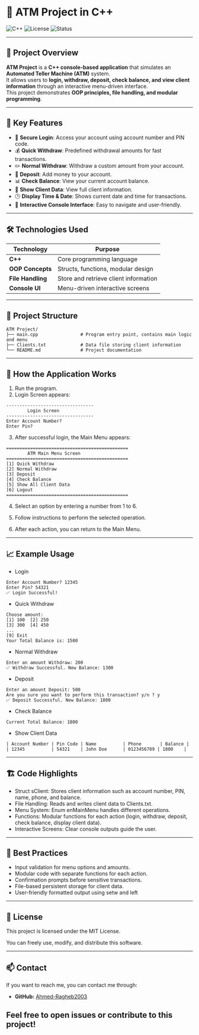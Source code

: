 # 🏦 ATM Project in C++

![C++](https://img.shields.io/badge/Language-C++-blue.svg)
![License](https://img.shields.io/badge/License-MIT-green.svg)
![Status](https://img.shields.io/badge/Status-Completed-brightgreen.svg)

---

## 🚀 Project Overview
**ATM Project** is a **C++ console-based application** that simulates an **Automated Teller Machine (ATM)** system.  
It allows users to **login, withdraw, deposit, check balance, and view client information** through an interactive menu-driven interface.  
This project demonstrates **OOP principles, file handling, and modular programming**.

---

## 🌟 Key Features
- 🔑 **Secure Login**: Access your account using account number and PIN code.
- 💰 **Quick Withdraw**: Predefined withdrawal amounts for fast transactions.
- ✏️ **Normal Withdraw**: Withdraw a custom amount from your account.
- 🏦 **Deposit**: Add money to your account.
- 📊 **Check Balance**: View your current account balance.
- 🧾 **Show Client Data**: View full client information.
- 🕒 **Display Time & Date**: Shows current date and time for transactions.
- 🔄 **Interactive Console Interface**: Easy to navigate and user-friendly.

---

## 🛠️ Technologies Used
| Technology        | Purpose                                      |
|------------------|----------------------------------------------|
| **C++**           | Core programming language                    |
| **OOP Concepts**  | Structs, functions, modular design          |
| **File Handling** | Store and retrieve client information       |
| **Console UI**    | Menu-driven interactive screens             |

---

## 📂 Project Structure
```plaintext
ATM Project/
├── main.cpp                # Program entry point, contains main logic and menu
├── Clients.txt             # Data file storing client information
└── README.md               # Project documentation
```

---

## 🧩 How the Application Works

1. Run the program.
2. Login Screen appears:
```
---------------------------------
        Login Screen
---------------------------------
Enter Account Number? 
Enter Pin?
```

3. After successful login, the Main Menu appears:
```
==============================================
        ATM Main Menu Screen
==============================================
[1] Quick Withdraw
[2] Normal Withdraw
[3] Deposit
[4] Check Balance
[5] Show All Client Data
[6] Logout
==============================================
```

4. Select an option by entering a number from 1 to 6.

5. Follow instructions to perform the selected operation.

6. After each action, you can return to the Main Menu.

---

## 📈 Example Usage

- Login
```
Enter Account Number? 12345
Enter Pin? 54321
✅ Login Successful!
```

- Quick Withdraw
```
Choose amount:
[1] 100  [2] 250
[3] 300  [4] 450
...
[9] Exit
Your Total Balance is: 1500
```

- Normal Withdraw
```
Enter an amount Withdraw: 200
✅ Withdraw Successful. New Balance: 1300
```

- Deposit 
```
Enter an amount Deposit: 500
Are you sure you want to perform this transaction? y/n ? y
✅ Deposit Successful. New Balance: 1800
```

- Check Balance
```
Current Total Balance: 1800
```

- Show Client Data
```
| Account Number | Pin Code | Name          | Phone       | Balance |
| 12345          | 54321    | John Doe      | 0123456789 | 1800    |
```

---

## 🏗️ Code Highlights

- Struct sClient: Stores client information such as account number, PIN, name, phone, and balance.
- File Handling: Reads and writes client data to Clients.txt.
- Menu System: Enum enMainMenu handles different operations.
- Functions: Modular functions for each action (login, withdraw, deposit, check balance, display client data).
- Interactive Screens: Clear console outputs guide the user.

---

## 📝 Best Practices

- Input validation for menu options and amounts.
- Modular code with separate functions for each action.
- Confirmation prompts before sensitive transactions.
- File-based persistent storage for client data.
- User-friendly formatted output using setw and left

---

## 📜 License

This project is licensed under the MIT License.

You can freely use, modify, and distribute this software.

---

## 📫 Contact

If you want to reach me, you can contact me through:

- **GitHub:** [Ahmed-Ragheb2003](https://github.com/Ahmed-Ragheb2003)


Feel free to open issues or contribute to this project!
---
